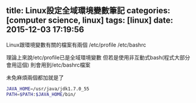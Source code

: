title: Linux設定全域環境變數筆記
categories: [computer science, linux]
tags: [linux]
date: 2015-12-03 17:19:56
---

<!-- more -->

Linux跟環境變數有關的檔案有兩個
/etc/profile
/etc/bashrc

理論上來說/etc/profile已是全域環境變數
但若是使用非互動式bash(程式大部分會用這個)
則會用到/etc/bashrc檔案

未免麻煩兩個都加就是了


``` bash profile, bashrc
JAVA_HOME=/usr/java/jdk1.7.0_55
PATH=$PATH:$JAVA_HOME/bin/
```
